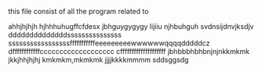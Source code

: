 this file consist of all the program related to

ahhjhjhjh
hjhhhuhugffcfdesx
jbhguygygygy
lijiiu
njhbuhguh
svdnsijdnvjksdjv
ddddddddddddddsssssssssssssss
sssssssssssssssssfffffffffffeeeeeeeeewwwwwwqqqqdddddcz
dffffffffffffccccccccccccccccccc
cffffffffffffffffffff
jbhbbbhbhbnjnjnkkmkmk
jkkjhhjhjhj
kmkmkm,mkmkmk
jjjjkkkkmmmm
sddsggsdg
